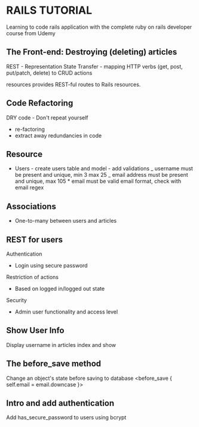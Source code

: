 # RAILS TUTORIAL

Learning to code rails application with the complete ruby on rails developer course from Udemy

## The Front-end: Destroying (deleting) articles

REST - Representation State Transfer - mapping HTTP verbs (get, post, put/patch, delete) to CRUD actions

resources provides REST-ful routes to Rails resources.

## Code Refactoring

DRY code - Don't repeat yourself

- re-factoring
- extract away redundancies in code

## Resource

- Users - create users table and model - add validations
  _ username must be present and unique, min 3 max 25
  _ email address must be present and unique, max 105 \* email must be valid email format, check with email regex

## Associations

- One-to-many
  between users and articles

## REST for users

Authentication

- Login using secure password

Restriction of actions

- Based on logged in/logged out state

Security

- Admin user functionality and access level

## Show User Info

Display username in articles index and show

## The before_save method

Change an object's state before saving to database
 <before_save { self.email = email.downcase }>

## Intro and add authentication

Add has_secure_password to users using bcrypt 
